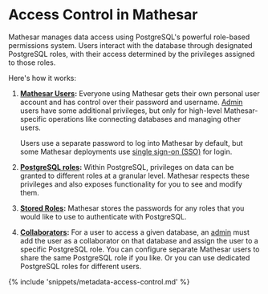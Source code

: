 # Access Control in Mathesar

Mathesar manages data access using PostgreSQL's powerful role-based permissions system. Users interact with the database through designated PostgreSQL roles, with their access determined by the privileges assigned to those roles.

Here's how it works:

1. **[Mathesar Users](./users.md):** Everyone using Mathesar gets their own personal user account and has control over their password and username. [Admin](./users.md#admin) users have some additional privileges, but only for high-level Mathesar-specific operations like connecting databases and managing other users.

  	Users use a separate password to log into Mathesar by default, but some Mathesar deployments use [single sign-on (SSO)](../administration/single-sign-on.md) for login.

1. **[PostgreSQL roles](./roles.md):** Within PostgreSQL, privileges on data can be granted to different roles at a granular level. Mathesar respects these privileges and also exposes functionality for you to see and modify them.

1. **[Stored Roles](./stored-roles.md):** Mathesar stores the passwords for any roles that you would like to use to authenticate with PostgreSQL.

1. **[Collaborators](./collaborators.md):** For a user to access a given database, an [admin](./users.md#admin) must add the user as a collaborator on that database and assign the user to a specific PostgreSQL role. You can configure separate Mathesar users to share the same PostgreSQL role if you like. Or you can use dedicated PostgreSQL roles for different users.

{% include 'snippets/metadata-access-control.md' %}
